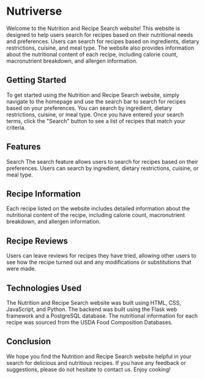 # Nutriverse

Welcome to the Nutrition and Recipe Search website! This website is designed to help users search for recipes based on their nutritional needs and preferences. Users can search for recipes based on ingredients, dietary restrictions, cuisine, and meal type. The website also provides information about the nutritional content of each recipe, including calorie count, macronutrient breakdown, and allergen information.

## Getting Started
To get started using the Nutrition and Recipe Search website, simply navigate to the homepage and use the search bar to search for recipes based on your preferences. You can search by ingredient, dietary restrictions, cuisine, or meal type. Once you have entered your search terms, click the "Search" button to see a list of recipes that match your criteria.

## Features
Search
The search feature allows users to search for recipes based on their preferences. Users can search by ingredient, dietary restrictions, cuisine, or meal type.

## Recipe Information
Each recipe listed on the website includes detailed information about the nutritional content of the recipe, including calorie count, macronutrient breakdown, and allergen information.

## Recipe Reviews
Users can leave reviews for recipes they have tried, allowing other users to see how the recipe turned out and any modifications or substitutions that were made.


## Technologies Used
The Nutrition and Recipe Search website was built using HTML, CSS, JavaScript, and Python. The backend was built using the Flask web framework and a PostgreSQL database. The nutritional information for each recipe was sourced from the USDA Food Composition Databases.

## Conclusion
We hope you find the Nutrition and Recipe Search website helpful in your search for delicious and nutritious recipes. If you have any feedback or suggestions, please do not hesitate to contact us. Enjoy cooking!